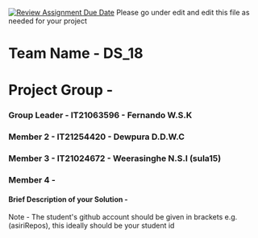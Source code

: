 [![Review Assignment Due Date](https://classroom.github.com/assets/deadline-readme-button-24ddc0f5d75046c5622901739e7c5dd533143b0c8e959d652212380cedb1ea36.svg)](https://classroom.github.com/a/2d9khxo6)
Please go under edit and edit this file as needed for your project

# Team Name - DS_18
# Project Group - 
### Group Leader - IT21063596 - Fernando W.S.K
### Member 2 - IT21254420 - Dewpura D.D.W.C 
### Member 3 - IT21024672 - Weerasinghe N.S.I (sula15)
### Member 4 - 

#### Brief Description of your Solution - 

Note - The student's github account should be given in brackets e.g. (asiriRepos), this ideally should be your student id 


